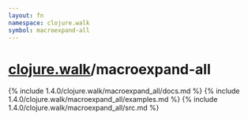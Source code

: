 ```yaml
---
layout: fn
namespace: clojure.walk
symbol: macroexpand-all
---
```


# [clojure.walk](../)/macroexpand-all

{% include 1.4.0/clojure.walk/macroexpand_all/docs.md %}
{% include 1.4.0/clojure.walk/macroexpand_all/examples.md %}
{% include 1.4.0/clojure.walk/macroexpand_all/src.md %}

